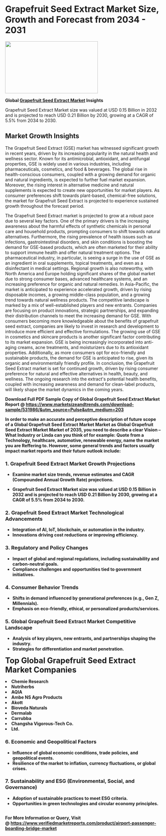 <H1>Grapefruit Seed Extract Market Size, Growth and Forecast from 2034 - 2031</H1><img class="aligncenter size-medium wp-image-584254" src="https://thirdeyenews.in/wp-content/uploads/2034/09/Global-Market-Research-300x168.jpeg" alt="" width="300" height="168" /><p><strong>Global&nbsp;<a href="https://www.marketsizeandtrends.com/download-sample/531986/&amp;utm_source=Pulse&amp;utm_medium=203">Grapefruit Seed Extract Market</a> Insights</strong></p><p>Grapefruit Seed Extract Market size was valued at USD 0.15 Billion in 2032 and is projected to reach USD 0.21 Billion by 2030, growing at a CAGR of 5.5% from 2034 to 2030.</p><p><h2>Market Growth Insights</h2> <p>The Grapefruit Seed Extract (GSE) market has witnessed significant growth in recent years, driven by its increasing popularity in the natural health and wellness sector. Known for its antimicrobial, antioxidant, and antifungal properties, GSE is widely used in various industries, including pharmaceuticals, cosmetics, and food & beverages. The global rise in health-conscious consumers, coupled with a growing demand for organic and natural ingredients, is expected to further fuel market expansion. Moreover, the rising interest in alternative medicine and natural supplements is expected to create new opportunities for market players. As consumer preferences shift towards plant-based, chemical-free solutions, the market for Grapefruit Seed Extract is projected to experience sustained growth throughout the forecast period.</p> <p><strong></strong></p> <p>The Grapefruit Seed Extract market is projected to grow at a robust pace due to several key factors. One of the primary drivers is the increasing awareness about the harmful effects of synthetic chemicals in personal care and household products, prompting consumers to shift towards natural alternatives. Furthermore, the rising prevalence of health issues such as infections, gastrointestinal disorders, and skin conditions is boosting the demand for GSE-based products, which are often marketed for their ability to support immune health and offer natural treatment options. The pharmaceutical industry, in particular, is seeing a surge in the use of GSE as an ingredient in oral supplements, topical treatments, and even as a disinfectant in medical settings. Regional growth is also noteworthy, with North America and Europe holding significant shares of the global market due to strong consumer bases, advanced healthcare systems, and an increasing preference for organic and natural remedies. In Asia-Pacific, the market is anticipated to experience accelerated growth, driven by rising disposable incomes, a growing middle-class population, and a growing trend towards natural wellness products. The competitive landscape is marked by a mix of well-established players and new entrants. Companies are focusing on product innovations, strategic partnerships, and expanding their distribution channels to meet the increasing demand for GSE. With consumers becoming more knowledgeable about the benefits of grapefruit seed extract, companies are likely to invest in research and development to introduce more efficient and effective formulations. The growing use of GSE in cosmetics and skincare products is another significant factor contributing to its market expansion. GSE is being increasingly incorporated into anti-aging creams, acne treatments, and moisturizers due to its antioxidant properties. Additionally, as more consumers opt for eco-friendly and sustainable products, the demand for GSE is anticipated to rise, given its organic and environmentally friendly profile. In conclusion, the Grapefruit Seed Extract market is set for continued growth, driven by rising consumer preference for natural and effective alternatives in health, beauty, and wellness. The ongoing research into the extract's potential health benefits, coupled with increasing awareness and demand for clean-label products, will likely shape the market dynamics in the coming years.</p> <p><strong></p><p><span class=""><strong>Download Full PDF Sample Copy of Global Grapefruit Seed Extract Market Report</strong> @ <a href="https://www.marketsizeandtrends.com/download-sample/531986/&amp;utm_source=Pulse&amp;utm_medium=203" target="_blank">https://www.marketsizeandtrends.com/download-sample/531986/&amp;utm_source=Pulse&amp;utm_medium=203</a></span></p><p>In order to make an accurate and perceptive description of future scope of a Global&nbsp;Grapefruit Seed Extract Market Market as Global&nbsp;Grapefruit Seed Extract Market Market of 2035, you need to describe a clear Vision &ndash; What Industry or Linda can you think of for example: Quote from a Technology, healthcare, automotive, renewable energy, name the market you are Reffering to. However, some general trends and factors usually impact market reports and their future outlook include:</p><h3>1.&nbsp;<strong>Grapefruit Seed Extract Market Growth Projections</strong></h3><ul><li>Examine market size trends, revenue estimates and CAGR (Compounded Annual Growth Rate) projections.</li><li><p>Grapefruit Seed Extract Market size was valued at USD 0.15 Billion in 2032 and is projected to reach USD 0.21 Billion by 2030, growing at a CAGR of 5.5% from 2034 to 2030.</p></li></ul><h3>2.&nbsp;<strong>Grapefruit Seed Extract Market Technological Advancements</strong></h3><ul><li>Integration of AI, IoT, blockchain, or automation in the industry.</li><li>Innovations driving cost reductions or improving efficiency.</li></ul><h3>3.&nbsp;<strong>Regulatory and Policy Changes</strong></h3><ul><li>Impact of global and regional regulations, including sustainability and carbon-neutral goals.</li><li>Compliance challenges and opportunities tied to government initiatives.</li></ul><h3>4.&nbsp;<strong>Consumer Behavior Trends</strong></h3><ul><li>Shifts in demand influenced by generational preferences (e.g., Gen Z, Millennials).</li><li>Emphasis on eco-friendly, ethical, or personalized products/services.</li></ul><h3>5.&nbsp;<strong>Global Grapefruit Seed Extract Market Competitive Landscape</strong></h3><ul><li>Analysis of key players, new entrants, and partnerships shaping the industry.</li><li>Strategies for differentiation and market penetration.</li></ul><p data-pm-slice="1 1 []"><span style="color: inherit; font-family: inherit; font-size: 25px;">Top Global Grapefruit Seed Extract Market Companies</span></p><div class="" data-test-id=""><p><li>Chemie Research</li><li> Nutriherbs</li><li> AQIA</li><li> Ambe NS Agro Products</li><li> Akott</li><li> Bioveda Naturals</li><li> Dermalab</li><li> Carrubba</li><li> Changsha Vigorous-Tech Co.</li><li> Ltd.</li></p></div><h3>6.&nbsp;<strong>Economic and Geopolitical Factors</strong></h3><ul><li>Influence of global economic conditions, trade policies, and geopolitical events.</li><li>Resilience of the market to inflation, currency fluctuations, or global crises.</li></ul><h3>7.&nbsp;<strong>Sustainability and ESG (Environmental, Social, and Governance)</strong></h3><ul><li>Adoption of sustainable practices to meet ESG criteria.</li><li>Opportunities in green technologies and circular economy principles.</li></ul><h2><strong style="font-size: 14px;">For More Information or Query, Visit @&nbsp;</strong><a style="background-color: #ffffff; font-size: 14px;" href="https://www.marketsizeandtrends.com/report/grapefruit-seed-extract-market/" target="_blank">https://www.verifiedmarketreports.com/product/airport-passenger-boarding-bridge-market</a></h2>
